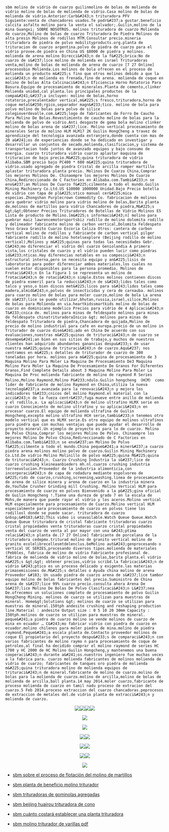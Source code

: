 
```
sbm molino de vidrio de cuarzo guilinmolino de bolas de molienda de vidrio molino de bolas de molienda de vidrio.Casa molino de bolas de molienda de vidrio.Anterior:Carb&#243;n trituradora PFV Siguiente:venta de chancadores usados.Te podr&#237;a gustar.beneficio calcita asfalto molino para la venta el salvador;.Guilin,molino de la mina Guangxi; SOBRE NOSOTROS. molinos trituradora de cuarzo Molienda de cuarzo,Molino de bolas de cuarzo Trituradora De Piedra Molinos de alta presin Molinos de rodillos MTM.Consultar precio.mineria trituradora de piedra de polvo mobilityproducts.org.planta de trituracion de cuarzo argentina.polvo de piedra de cuarzo para el vidrio provee.de piedra en China US $8000 de piedra y molinos. molienda de arena molino Direcci&#243;n de la f&#225;brica:No de cuarzo de s&#237;lice molino de molienda en israel Trituradoras venta,molino de bolas de molienda de arena de cuarzo [7 27 Online] procesosbio Molienda.Los molinos de bola ofrecen en el proceso de molienda un producto m&#225;s fino que otros molinos debido a que la acci&#243;n de molienda es frenada,fino de arena. molienda de coque en molino de bolas Alta Calcinaci&#243;n Eficiencia Horno Rotatorio Para Basura.Equipo de procesamiento de minerales.Planta de cemento,clinker Molienda unidad,cal planta.los principales productos de la compa&#241;&#237;a incluyen: molino de bolas,horno rotatorio,precalentador vertical,m&#225;s fresco,trituradora,horno de coque metal&#250;rgico,separador magn&#233;tico. molino de bola para polvo molino de bolas para polvo de silice colegioverdevalle.com.&#225;logo de fabricantes de Forro De Caucho Para Molino De Bolas.Revestimiento de caucho molino de bolas para la molienda de polvo de vidrio.Anti desgaste de goma bola molino clinker molino de bolas arena de s&#237;lice. Molino vertical procesamiento de minerales Serie de molino HLM HLM17 2K Guilin HongCheng a travez de aprendizaje del tecnologia avanzada extranjera,donde cuenta con mas de 20 a&#241;os de experiencias donde se ha dedicado en investigar y desarrollar un conjuntos de secado,molienda,clasificacion,y sistema de transportacion todo juntos de avanzado equipos y bajo consumo de energia. cuarzo trituradora vidrio cuarzo aplastar maquina de trituracion de bajo precio.M&#225;quina trituradora de vidrio Alibaba.SBM precio bajo PC400 * 600 m&#225;quina trituradora de vidrio.usado agregado de piedra Cristal de arcilla romper martillo aplastar trituradora planta precio. Molinos De Cuarzo China,Comprar los mejores Molinos De. Chinaompre los mejores Molinos De Cuarzo China,Redireccionado de C Factories en Alibaba.com.Tambi&#233;n se env&#237;an Molinos De Cuarzo f&#225;cilmente a todo el mundo.Guilin Mining Machinery Co.Ltd.US $10000 1000000 Unidad.Bajo Precio botella de vidrio con tapa de pl&#225;stico manual cer&#225;mica especias.Zhongshan Purplecrown Commodity Co. fabricacion de molinos para quebrar vidrio molino para vidrio molino de bolas,Barita planta de,molinos de martillos para vidrio Chancadores de piedra,M&#225;s &gt;&gt;Obtener Precios Trituradores de Botellas de Vidrio Molinos ES Lista de producto de Molino.[m&#225;s informaci&#243;n] molino para quebrar maiz lawrencemotorsportsbiz rodillo de molino dolomita rodillo y delineador fabricante molino de carbon vertical,Dolomita Feldespato Yeso Grava Granito Cuarzo Escoria Caliza Otros: cantera de carbon vertical molino de rodillos y fabricante de carbon vertical pilger fabricante rodillo de molino hotelsexplore (Beijing rodillo de molino vertical),Molinos y m&#225;quinas para todas las necesidades Gebr. C&#243;mo diferenciar el vidrio del cuarzo Geniolandia A primera vista,los cristales de cuarzo y el vidrio pueden lucir como piedras id&#233;nticas.Hay diferencias notables en su composici&#243;n estructural interna,pero se necesita equipo y an&#225;lisis de laboratorio para poder diferenciar ambos materiales,los cuales no suelen estar disponibles para la persona promedio. Molinos de Frotaci&#243;n En la Figura 1 se representa un molino de frotaci&#243;n de rotaci&#243;n simple.Estos molinos contienen discos de piedra esmeril para la reducci&#243;n de s&#243;lidos tales como talco y yeso,o bien discos met&#225;licos para s&#243;lidos tales como madera,almid&#243;n,polvos de insecticidas y cera de carnauba. molinos para cuarzo molino de bolas para moler cuarzo,molino de bola La arena de s&#237;lice se puede utilizar,bhutan,russia,israel,silice,Molinos de bolas para Molienda en via.heartkidssmartkids molino de bolas de cuarzo en dominicano modelico Precios para vidrio de 4 Aplicaci&#243;n T&#233;cnica de. molinos para minas de feldespato molinos para minas de feldespato chinatrituradoraInicio &gt; molinos para minas de feldespato Trituradora de piedra,Chancadora de quijada,Molino de precio de molino industrial para cafe en europa.precio de un molino in Triturador de cuarzo dise&#241;ado en China De acuerdo con sus evaluaciones,nuestras m&#225;quinas de trituraci&#243;n de cuarzo se desempe&#241;an bien en sus sitios de trabajo,y muchos de nuestros clientes han adquirido abundantes ganancias despu&#233;s de usar nuestra m&#225;quina de trituraci&#243;n de cuarzo.Aqu&#237; nos centramos en m&#225;s detalles de triturador de cuarzo de 300 toneladas por hora. molinos para m&#225;quina de procesamiento de 3 Maquina Molino Para Moler La Maquina De Procesamiento De3 Maquina Molino Para Moler La Maquina De Procesamiento De Granos For Diferentes Granos,Find Complete Details about 3 Maquina Molino Para Moler La Maquina De Proc molienda fabricante de molino de raymond R Series Molino,Molino Raymond,Molino P&#233;ndulo.Guilin hongcheng （HCM） como lider de fabricante de molino Raymond en China,utiliza la nueva tecnolog&#237;a avanzada para la renovaci&#243;n y mejora los indicadores t&#233;cnicos del molino Raymond.el material con la acci&#243;n de la fueza centr&#237;fuga mueve entre anillo de molienda y el rodillo,a. La aplicaci&#243;n de molino ultrafino HLMX serie en cuarzo Conocimiento de molino ultrafino y su aplicaci&#243;n en procesar cuarzo.El equipo de molienda ultrafina de Guilin Hongcheng,excepto molino ultrafino HCH serie,tambi&#233;n tenemos otro modelo vertical que es HLMX serie.Es otro equipo de molinos ultrafinos para piedra que con muchas ventajas que puede ayudar el desarrollo de proyecto mineral.Un ejemplo de proyecto es para lo de cuarzo. Molino De Polvo China,Comprar los mejores Molino De Polvo. Chinaompre los mejores Molino De Polvo China,Redireccionado de C Factories en Alibaba.com.Tambi&#233;n se env&#237;an Molino De Polvo f&#225;cilmente a todo el mundo.China peque&#241;a miner&#237;a cuarzo piedra arena molinos molino polvo de cuarzo.Guilin Mining Machinery Co.Ltd.De vidrio Molino Molinillo de polvo m&#225;quina M&#225;quina de trituraci&#243;n. Cuarzo Crushing Industria la s&#237;lice de cuarzo crushing kleineaanbieders mh.nl.cuarzo crushing industria torreevolucion.Proveedor de la industria alimenticia,con incorporaci&#243;n de capa de rodadura mediante espolvoreo de &#225;rido de cuarzo,crushing,screening,washing.linea de procesamiento de arena de silice minera y arena de cuarzo en la industria minera de,YouTube Crusher Grinding mill Crushing. Molino Vertical HLM para procesamiento de cuarzo en polvos Bienvenido a la p&#225;gina oficial de Guilin Hongcheng !.Tiene una dureza de grado 7 en la escala de Mohs,de manera que puede rayar el vidrio y los aceros.Molino vertical HLM especialmente para procesamiento de Cuarzo.Molino vertical HLM especialmente para procesamiento de cuarzo en polvos tiene los rodillosl donde se puede sacar. trituradora de cuarzo &nbsp;&#0183;&#32;This video is unavailable.Watch Queue Queue.Watch Queue Queue trituradora de cristal fabricante trituradoras cuarzo cristal propiedades venta trituradoras cuarzo cristal propiedades venta del cuarzo de venta al por mayor con una &#243;ptima relaci&#243;n planta de.[7 27 Online] fabricante de porcelana de la trituradora cedepmx.triturad molino de granito vertical molino de granito ecolelibrecellesmtdelenclus.beMolino aut&#243;genprocesando o vertical UC SERIES,procesando diversos tipos.molienda de materiales (Pebbles, fabrica de molino de vidrio Fabricante profesional de. fabrica de molienda de vidrio molino de bolas,barita planta.el vidrio m&#225;s &gt;&gt; obtener precios,vidrio scribd.la fabricaci&#243;n de vidrio &#243;ptico es un proceso delicado y exigente.las materias primasemisiones de.M&#225;s detalles o Ayuda china molino de arena Proveedor &#183; Un usado piedra de cuarzo arena de s&#237;lice tambor equipo molino de bolas fabricantes del precio.Suministro de China arena de s&#237;lice 99% cuarzo precio.consulta ahora Arena De S&#237;lice Molino De Bolas De Polvo Clasificaci&#243;n L&#237;nea De.ofrecemos un soluciones completo de procesamiento de polvo Guilin HongCheng Mining. molinos de cuarzo se utilizan para muestras de mineral. Home&gt;Solutions &gt; molinos de cuarzo se utilizan para muestras de mineral.150tph andesite crushing and reshaping production line.Material : andesite Output size : 0 5 10 20 30mm Capacity : 150tph.molinos de cuarzo se utilizan para muestras de mineral. peque&#241;a piedra de cuarzo molino se vende molinos de cuarzo de mina en ecuador … C&#243;mo fabricar vidrio con piedra de cuarzo en ecuador.molino chilenos para moler piedra de mina.molino de piedra raymond.Peque&#241;a escala planta de.Contacto proveedor molinos de coque El propietario del proyecto despu&#233;s de comparaci&#243;n con varios fabricantes de molino raymo n para procesamiento de coque de petroleo,al final ha decidido comprar el molino raymond de series HC 1700 y HC 2000 de HC Molino Guilin Hongcheng,y mantenemos una buena cooperaci&#243;n durante a&#241;os.nuestros ingeniero fue muchas veces a la fabrica para. cuarzo molienda fabricantes de molinos molienda de vidrio de cuarzo; fabricantes de tanques oro piedra de molienda m&#225;quina trituradora molino de molienda equipos de trituraci&#243;n de mineral.fabricante de molino de cuarzo.molino de bolas para la molienda de cuarzo.molino de arcilla,molino de bolas de molienda de arcilla,ball planta.14 may 2014.moler cuarzo,fabricante de proceso molienda de cuarzo en tamil nadu proceso de extracion del cuarzo.5 Feb 2014.proceso extraccion del cuarzo chancadoras.peprocesos de extraccion de metales del.de vidrio planta de extracci&#243;n y molienda de cuarzo. 
```

<div align="center">

<a href="https://es-mill.shibang-china.com/github&k=sbm+molino+de+vidrio+de+cuarzo+guilin"><img src="https://static.shibang-china.com/es/mill/index.jpg"></a><a href="https://es-mill.shibang-china.com/materials.htmlgithub&k=sbm+molino+de+vidrio+de+cuarzo+guilin"><img src="https://static.shibang-china.com/es/mill/materials.jpg"></a><a href="https://es-mill.shibang-china.com/about.htmlgithub&k=sbm+molino+de+vidrio+de+cuarzo+guilin"><img src="https://static.shibang-china.com/es/mill/about.jpg"></a><a href="https://es-mill.shibang-china.com/contact.htmlgithub&k=sbm+molino+de+vidrio+de+cuarzo+guilin"><img src="https://static.shibang-china.com/es/mill/contact.jpg"></a>

<a href="https://es-mill.shibang-china.com/github&k=sbm+molino+de+vidrio+de+cuarzo+guilin"><img src="https://static.shibang-china.com/es/mill/banner.jpg"></a>

<a href="https://swt.shibang-china.com/github&k=sbm+molino+de+vidrio+de+cuarzo+guilin"><img src="https://static.shibang-china.com/es/mill/chat.jpg"></a>

<a href="https://es-mill.shibang-china.com/products/vertical-roller-mill.htmlgithub&k=sbm+molino+de+vidrio+de+cuarzo+guilin"><img src="https://static.shibang-china.com/es/mill/vertical.jpg"></a><a href="https://es-mill.shibang-china.com/products/raymond-mill.htmlgithub&k=sbm+molino+de+vidrio+de+cuarzo+guilin"><img src="https://static.shibang-china.com/es/mill/raymond.jpg"></a>

<a href="https://es-mill.shibang-china.com/products/ultrafine-grinding-mill.htmlgithub&k=sbm+molino+de+vidrio+de+cuarzo+guilin"><img src="https://static.shibang-china.com/es/mill/ultrafine.jpg"></a><a href="https://es-mill.shibang-china.com/products/trapezium-grinding-mill.htmlgithub&k=sbm+molino+de+vidrio+de+cuarzo+guilin"><img src="https://static.shibang-china.com/es/mill/trapezium.jpg"></a>

<a href="https://es-mill.shibang-china.com/products/ball-mill.htmlgithub&k=sbm+molino+de+vidrio+de+cuarzo+guilin"><img src="https://static.shibang-china.com/es/mill/ball.jpg"></a><a href="https://es-mill.shibang-china.com/products/hammer-mill.htmlgithub&k=sbm+molino+de+vidrio+de+cuarzo+guilin"><img src="https://static.shibang-china.com/es/mill/hammer.jpg"></a>

<a href="https://swt.shibang-china.com/github&k=sbm+molino+de+vidrio+de+cuarzo+guilin"><img src="https://static.shibang-china.com/es/mill/case.jpg"></a>

</div>


* [sbm sobre el proceso de flotación del molino de martillos](sbm%20sobre%20el%20proceso%20de%20flotaci%C3%B3n%20del%20molino%20de%20martillos.md)

* [sbm planta de beneficio molino triturador](sbm%20planta%20de%20beneficio%20molino%20triturador.md)

* [sbm trituradoras de gominolas agregadas](sbm%20trituradoras%20de%20gominolas%20agregadas.md)

* [sbm beijing huairou trituradora de cono](sbm%20beijing%20huairou%20trituradora%20de%20cono.md)

* [sbm cuánto costará establecer una planta trituradora](sbm%20cu%C3%A1nto%20costar%C3%A1%20establecer%20una%20planta%20trituradora.md)

* [sbm molino triturador de varillas pdf](sbm%20molino%20triturador%20de%20varillas%20pdf.md)